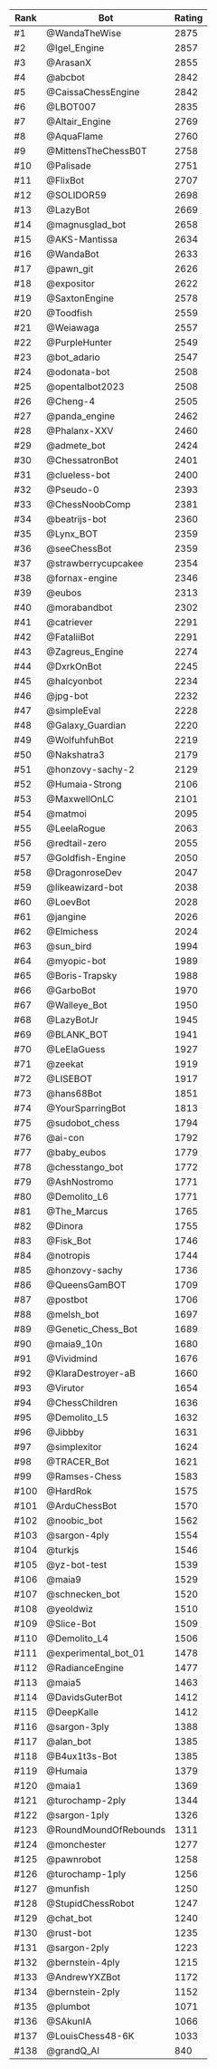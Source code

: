 Rank|Bot|Rating
---|---|---
#1|@WandaTheWise|2875
#2|@Igel_Engine|2857
#3|@ArasanX|2855
#4|@abcbot|2842
#5|@CaissaChessEngine|2842
#6|@LBOT007|2835
#7|@Altair_Engine|2769
#8|@AquaFlame|2760
#9|@MittensTheChessB0T|2758
#10|@Palisade|2751
#11|@FlixBot|2707
#12|@SOLIDOR59|2698
#13|@LazyBot|2669
#14|@magnusglad_bot|2658
#15|@AKS-Mantissa|2634
#16|@WandaBot|2633
#17|@pawn_git|2626
#18|@expositor|2622
#19|@SaxtonEngine|2578
#20|@Toodfish|2559
#21|@Weiawaga|2557
#22|@PurpleHunter|2549
#23|@bot_adario|2547
#24|@odonata-bot|2508
#25|@opentalbot2023|2508
#26|@Cheng-4|2505
#27|@panda_engine|2462
#28|@Phalanx-XXV|2460
#29|@admete_bot|2424
#30|@ChessatronBot|2401
#31|@clueless-bot|2400
#32|@Pseudo-0|2393
#33|@ChessNoobComp|2381
#34|@beatrijs-bot|2360
#35|@Lynx_BOT|2359
#36|@seeChessBot|2359
#37|@strawberrycupcakee|2354
#38|@fornax-engine|2346
#39|@eubos|2313
#40|@morabandbot|2302
#41|@catriever|2291
#42|@FataliiBot|2291
#43|@Zagreus_Engine|2274
#44|@DxrkOnBot|2245
#45|@halcyonbot|2234
#46|@jpg-bot|2232
#47|@simpleEval|2228
#48|@Galaxy_Guardian|2220
#49|@WolfuhfuhBot|2219
#50|@Nakshatra3|2179
#51|@honzovy-sachy-2|2129
#52|@Humaia-Strong|2106
#53|@MaxwellOnLC|2101
#54|@matmoi|2095
#55|@LeelaRogue|2063
#56|@redtail-zero|2055
#57|@Goldfish-Engine|2050
#58|@DragonroseDev|2047
#59|@likeawizard-bot|2038
#60|@LoevBot|2028
#61|@jangine|2026
#62|@Elmichess|2024
#63|@sun_bird|1994
#64|@myopic-bot|1989
#65|@Boris-Trapsky|1988
#66|@GarboBot|1970
#67|@Walleye_Bot|1950
#68|@LazyBotJr|1945
#69|@BLANK_BOT|1941
#70|@LeElaGuess|1927
#71|@zeekat|1919
#72|@LISEBOT|1917
#73|@hans68Bot|1851
#74|@YourSparringBot|1813
#75|@sudobot_chess|1794
#76|@ai-con|1792
#77|@baby_eubos|1779
#78|@chesstango_bot|1772
#79|@AshNostromo|1771
#80|@Demolito_L6|1771
#81|@The_Marcus|1765
#82|@Dinora|1755
#83|@Fisk_Bot|1746
#84|@notropis|1744
#85|@honzovy-sachy|1736
#86|@QueensGamBOT|1709
#87|@postbot|1706
#88|@melsh_bot|1697
#89|@Genetic_Chess_Bot|1689
#90|@maia9_10n|1680
#91|@Vividmind|1676
#92|@KlaraDestroyer-aB|1660
#93|@Virutor|1654
#94|@ChessChildren|1636
#95|@Demolito_L5|1632
#96|@Jibbby|1631
#97|@simplexitor|1624
#98|@TRACER_Bot|1621
#99|@Ramses-Chess|1583
#100|@HardRok|1575
#101|@ArduChessBot|1570
#102|@noobic_bot|1562
#103|@sargon-4ply|1554
#104|@turkjs|1546
#105|@yz-bot-test|1539
#106|@maia9|1529
#107|@schnecken_bot|1520
#108|@yeoldwiz|1510
#109|@Slice-Bot|1509
#110|@Demolito_L4|1506
#111|@experimental_bot_01|1478
#112|@RadianceEngine|1477
#113|@maia5|1463
#114|@DavidsGuterBot|1412
#115|@DeepKalle|1412
#116|@sargon-3ply|1388
#117|@alan_bot|1385
#118|@B4ux1t3s-Bot|1385
#119|@Humaia|1379
#120|@maia1|1369
#121|@turochamp-2ply|1344
#122|@sargon-1ply|1326
#123|@RoundMoundOfRebounds|1311
#124|@monchester|1277
#125|@pawnrobot|1258
#126|@turochamp-1ply|1256
#127|@munfish|1250
#128|@StupidChessRobot|1247
#129|@chat_bot|1240
#130|@rust-bot|1235
#131|@sargon-2ply|1223
#132|@bernstein-4ply|1215
#133|@AndrewYXZBot|1172
#134|@bernstein-2ply|1152
#135|@plumbot|1071
#136|@SAkunIA|1066
#137|@LouisChess48-6K|1033
#138|@grandQ_AI|840
